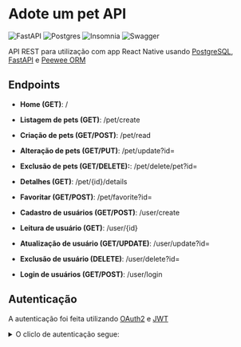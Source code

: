 # Adote um pet API

![FastAPI](https://img.shields.io/badge/FastAPI-005571?style=for-the-badge&logo=fastapi)
![Postgres](https://img.shields.io/badge/postgres-%23316192.svg?style=for-the-badge&logo=postgresql&logoColor=white)
![Insomnia](https://img.shields.io/badge/Insomnia-black?style=for-the-badge&logo=insomnia&logoColor=5849BE)
![Swagger](https://img.shields.io/badge/-Swagger-%23Clojure?style=for-the-badge&logo=swagger&logoColor=white)

API REST para utilização com app React Native usando [PostgreSQL](https://www.postgresql.org/), [FastAPI](https://fastapi.tiangolo.com/) e [Peewee ORM](https://docs.peewee-orm.com/en/latest/index.html)

## Endpoints

- **Home (GET)**: /

- **Listagem de pets (GET)**: /pet/create
- **Criação de pets (GET/POST)**: /pet/read
- **Alteração de pets (GET/PUT)**: /pet/update?id=
- **Exclusão de pets (GET/DELETE):**: /pet/delete/pet?id=

- **Detalhes (GET)**: /pet/{id}/details
- **Favoritar (GET/POST)**: /pet/favorite?id=

- **Cadastro de usuários (GET/POST)**: /user/create
- **Leitura de usuário (GET)**: /user/{id}
- **Atualização de usuário (GET/UPDATE)**: /user/update?id=
- **Exclusão de usuário (DELETE)**: /user/delete?id=

- **Login de usuários (GET/POST)**: /user/login

## Autenticação

A autenticação foi feita utilizando [OAuth2](https://oauth.net/2/) e [JWT](https://jwt.io/)

<details>
  <summary>O cliclo de autenticação segue:</summary>
  
  <br />
  
  1 - Usuário cadastra-se no sistema
  
  2 - Usuário faz login com username e password
  
  ![loginendpoint](https://github.com/rafaelngoncalves5/adote-pet-api/blob/master/docs/auth-steps/e1.PNG)
  
  2.1 - Em caso de erro, é emitido um erro com status **403** do HTTP
  
  ![error403](https://github.com/rafaelngoncalves5/adote-pet-api/blob/master/docs/auth-steps/e2.PNG)
  
  3 - Caso os dados estejam corretos, é gerado um ***JWT*** access token e um refresh token
  
  ![tokens](https://github.com/rafaelngoncalves5/adote-pet-api/blob/master/docs/auth-steps/e3.PNG)
  
  4 - Usuário autentica com o **authorize** na API com as credenciais utilizadas na geração do token. Ou, usuário passa um ***Authorization header***, com o ***Bearer***, seguido pelo token gerado, para as rotas protegidas
  
  ![autoriza](https://github.com/rafaelngoncalves5/adote-pet-api/blob/master/docs/auth-steps/e4.PNG)
  
  > O passo 4 pode e deve ser facilitado pelo cliente
  
  5 - Usuário tem garantido o acesso a um recurso antes inacessível
  
 ![recurso](https://github.com/rafaelngoncalves5/adote-pet-api/blob/master/docs/auth-steps/e5.PNG)
  
</details>
